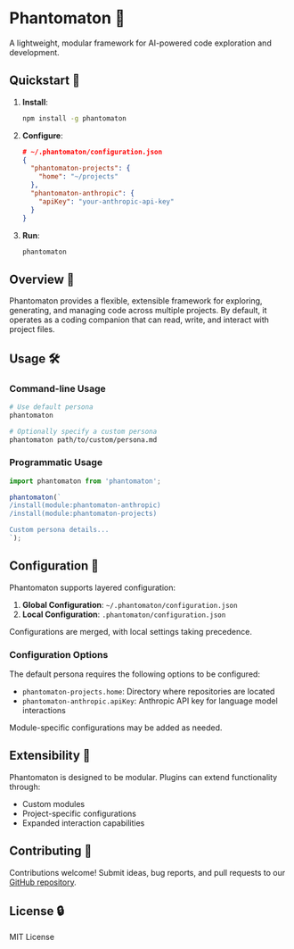# Phantomaton 🔮

A lightweight, modular framework for AI-powered code exploration and development.

## Quickstart 🚀

1. **Install**:
   ```bash
   npm install -g phantomaton
   ```

2. **Configure**:
   ```json
   # ~/.phantomaton/configuration.json
   {
     "phantomaton-projects": {
       "home": "~/projects"
     },
     "phantomaton-anthropic": {
       "apiKey": "your-anthropic-api-key"
     }
   }
   ```

3. **Run**:
   ```bash
   phantomaton
   ```

## Overview 🌟

Phantomaton provides a flexible, extensible framework for exploring, generating, and managing code across multiple projects. By default, it operates as a coding companion that can read, write, and interact with project files.

## Usage 🛠️

### Command-line Usage

```bash
# Use default persona
phantomaton

# Optionally specify a custom persona
phantomaton path/to/custom/persona.md
```

### Programmatic Usage

```javascript
import phantomaton from 'phantomaton';

phantomaton(`
/install(module:phantomaton-anthropic)
/install(module:phantomaton-projects)

Custom persona details...
`);
```

## Configuration 🔧

Phantomaton supports layered configuration:

1. **Global Configuration**: `~/.phantomaton/configuration.json`
2. **Local Configuration**: `.phantomaton/configuration.json`

Configurations are merged, with local settings taking precedence.

### Configuration Options

The default persona requires the following options to be configured:

- `phantomaton-projects.home`: Directory where repositories are located
- `phantomaton-anthropic.apiKey`: Anthropic API key for language model interactions

Module-specific configurations may be added as needed.

## Extensibility 💫

Phantomaton is designed to be modular. Plugins can extend functionality through:
- Custom modules
- Project-specific configurations
- Expanded interaction capabilities

## Contributing 🦄

Contributions welcome! Submit ideas, bug reports, and pull requests to our [GitHub repository](https://github.com/phantomaton-ai/phantomaton).

## License 🔒

MIT License